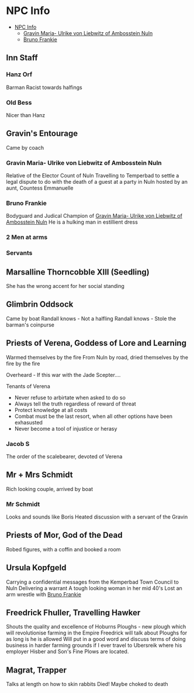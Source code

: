 # NPC Info

- [NPC Info](#npc-info)
  - [Gravin Maria- Ulrike von Liebwitz of Ambosstein Nuln](#gravin-maria--ulrike-von-liebwitz-of-ambosstein-nuln)
  - [Bruno Frankie](#bruno-frankie)

## Inn Staff

### Hanz Orf

Barman
Racist towards halfings

### Old Bess

Nicer than Hanz

## Gravin's Entourage

Came by coach

### Gravin Maria- Ulrike von Liebwitz of Ambosstein Nuln

Relative of the Elector Count of Nuln
Travelling to Temperbad to settle a legal dispute to do with the death of a guest at a party in Nuln hosted by an aunt, Countess Emmanuelle

### Bruno Frankie

Bodyguard and Judical Champion of [Gravin Maria- Ulrike von Liebwitz of Ambosstein Nuln](#gravin-maria--ulrike-von-liebwitz-of-ambosstein-nuln)
He is a hulking man in estillient dress

### 2 Men at arms

### Servants

## Marsalline Thorncobble XIII (Seedling)

She has the wrong accent for her social standing

## Glimbrin Oddsock

Came by boat
Randall knows - Not a halfling
Randall knows - Stole the barman's coinpurse

## Priests of Verena, Goddess of Lore and Learning

Warmed themselves by the fire
From Nuln by road, dried themselves by the fire by the fire

Overheard - If this war with the Jade Scepter....

Tenants of Verena

- Never refuse to arbirtate when asked to do so
- Always tell the truth regardless of reward of threat
- Protect knowledge at all costs
- Combat must be the last resort, when all other options have been exhasusted
- Never become a tool of injustice or herasy

### Jacob S

The order of the scalebearer, devoted of Verena

## Mr + Mrs Schmidt

Rich looking couple, arrived by boat

### Mr Schmidt

Looks and sounds like Boris
Heated discussion with a servant of the Gravin

## Priests of Mor, God of the Dead

Robed figures, with a coffin and booked a room

## Ursula Kopfgeld

Carrying a confidential messages from the Kemperbad Town Council to Nuln
Delivering a warrant
A tough looking woman in her mid 40's
Lost an arm wrestle with [Bruno Frankie](#bruno-frankie)

## Freedrick Fhuller, Travelling Hawker

Shouts the quality and excellence of Hoburns Ploughs - new plough which will revolutionise farming in the Empire
Freedrick will talk about Ploughs for as long is he is allowed
Will put in a good word and discuss terms of doing business in harder farming grounds if I ever travel to Ubersreik where his employer Hisber and Son's Fine Plows are located.

## Magrat, Trapper

Talks at length on how to skin rabbits
Died! Maybe choked to death